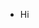 - Hi

<!---
WompaStompa/WompaStompa is a ✨ special ✨ repository because its `README.md` (this file) appears on your GitHub profile.
You can click the Preview link to take a look at your changes.
--->
